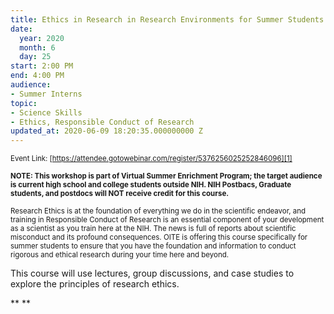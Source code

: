 ```yaml
---
title: Ethics in Research in Research Environments for Summer Students
date:
  year: 2020
  month: 6
  day: 25
start: 2:00 PM
end: 4:00 PM
audience:
- Summer Interns
topic:
- Science Skills
- Ethics, Responsible Conduct of Research
updated_at: 2020-06-09 18:20:35.000000000 Z
---
```

<span style="font-size: 11.5052px;">Event Link:
[https://attendee.gotowebinar.com/register/5376256025252846096][1]</span>

<span style="font-size: 11.5052px;">**NOTE: This workshop is part of
Virtual Summer Enrichment Program; the target audience is current high
school and college students outside NIH. NIH Postbacs, Graduate
students, and postdocs will NOT receive credit for this course.**</span>

<span style="font-size: 11.5052px;">Research Ethics is at the foundation
of everything we do in the scientific endeavor, and training in
Responsible Conduct of Research is an essential component of your
development as a scientist as you train here at the NIH. The news is
full of reports about scientific misconduct and its profound
consequences. OITE is offering this course specifically for summer
students to ensure that you have the foundation and information to
conduct rigorous and ethical research during your time here and
beyond.</span>

This course will use lectures, group discussions, and case studies to
explore the principles of research ethics. 

** **

 



[1]: https://attendee.gotowebinar.com/register/5376256025252846096
